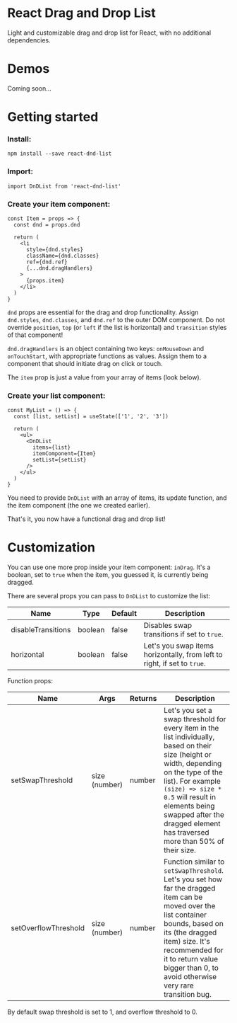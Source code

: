 # React Drag and Drop List
Light and customizable drag and drop list for React, with no additional dependencies.

# Demos
Coming soon...

# Getting started
### Install:
`npm install --save react-dnd-list`

### Import:
`import DnDList from 'react-dnd-list'`

### Create your item component:
```
const Item = props => {
  const dnd = props.dnd

  return (
    <li
      style={dnd.styles}
      className={dnd.classes}
      ref={dnd.ref}
      {...dnd.dragHandlers}
    >
      {props.item}
    </li>
  )
}
```
`dnd` props are essential for the drag and drop functionality. Assign `dnd.styles`, `dnd.classes`, and `dnd.ref` to the outer DOM component. Do not override `position`, `top` (or `left` if the list is horizontal) and `transition` styles of that component!

`dnd.dragHandlers` is an object containing two keys: `onMouseDown` and `onTouchStart`, with appropriate functions as values. Assign them to a component that should initiate drag on click or touch.

The `item` prop is just a value from your array of items (look below).

### Create your list component:
```
const MyList = () => {
  const [list, setList] = useState(['1', '2', '3'])

  return (
    <ul>
      <DnDList
        items={list}
        itemComponent={Item}
        setList={setList}
      />
    </ul>
  )
}
```
You need to provide `DnDList` with an array of items, its update function, and the item component (the one we created earlier).

That's it, you now have a functional drag and drop list!

# Customization
You can use one more prop inside your item component: `inDrag`. It's a boolean, set to `true` when the item, you guessed it, is currently being dragged.

There are several props you can pass to `DnDList` to customize the list:

Name | Type | Default | Description
--- | --- | --- | ---
disableTransitions | boolean | false | Disables swap transitions if set to `true`.
horizontal | boolean | false | Let's you swap items horizontally, from left to right, if set to `true`.

Function props:

Name | Args | Returns | Description
--- | --- | --- | ---
setSwapThreshold | size (number) | number | Let's you set a swap threshold for every item in the list individually, based on their size (height or width, depending on the type of the list). For example `(size) => size * 0.5` will result in elements being swapped after the dragged element has traversed more than 50% of their size.
setOverflowThreshold | size (number) | number | Function similar to `setSwapThreshold`. Let's you set how far the dragged item can be moved over the list container bounds, based on its (the dragged item) size. It's recommended for it to return value bigger than 0, to avoid otherwise very rare transition bug.

By default swap threshold is set to 1, and overflow threshold to 0.
